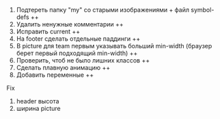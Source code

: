 1. Подтереть папку "my" со старыми изображениями + файл symbol-defs ++
2. Удалить ненужные комментарии ++
3. Исправить current ++
4. На footer сделать отдельные паддинги ++
5. В picture для team первым указывать больший min-width (браузер берет первый
   подходящий min-width) ++
6. Проверить, чтоб не было лишних классов ++
7. Сделать плавную анимацию ++
8. Добавить переменные ++

Fix

1. header высота
2. ширина picture
